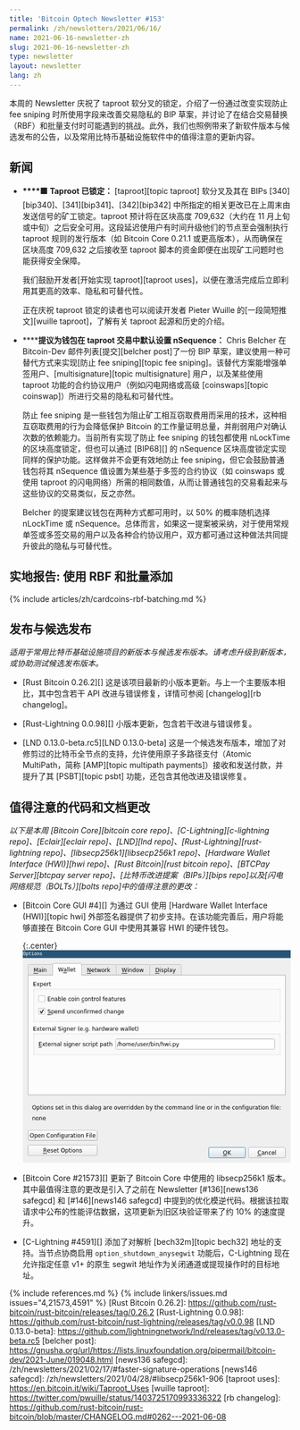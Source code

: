 ```yaml
---
title: 'Bitcoin Optech Newsletter #153'
permalink: /zh/newsletters/2021/06/16/
name: 2021-06-16-newsletter-zh
slug: 2021-06-16-newsletter-zh
type: newsletter
layout: newsletter
lang: zh
---
```

本周的 Newsletter 庆祝了 taproot 软分叉的锁定，介绍了一份通过改变实现防止 fee sniping 时所使用字段来改善交易隐私的 BIP 草案，并讨论了在结合交易替换（RBF）和批量支付时可能遇到的挑战。此外，我们也照例带来了新软件版本与候选发布的公告，以及常用比特币基础设施软件中的值得注意的更新内容。

## 新闻

- **<!--taproot-locked-in-->****🟩  Taproot 已锁定：** [taproot][topic taproot] 软分叉及其在 BIPs [340][bip340]、[341][bip341]、[342][bip342] 中所指定的相关更改已在上周末由发送信号的矿工锁定。taproot 预计将在区块高度 709,632（大约在 11 月上旬或中旬）之后安全可用。这段延迟使用户有时间升级他们的节点至会强制执行 taproot 规则的发行版本（如 Bitcoin Core 0.21.1 或更高版本），从而确保在区块高度 709,632 之后接收至 taproot 脚本的资金即便在出现矿工问题时也能获得安全保障。

  我们鼓励开发者[开始实现 taproot][taproot uses]，以便在激活完成后立即利用其更高的效率、隐私和可替代性。

  正在庆祝 taproot 锁定的读者也可以阅读开发者 Pieter Wuille 的[一段简短推文][wuille taproot]，了解有关 taproot 起源和历史的介绍。

- **<!--bip-proposed-for-wallets-to-set-nsequence-by-default-on-taproot-transactions-->****提议为钱包在 taproot 交易中默认设置 nSequence：**
  Chris Belcher 在 Bitcoin-Dev 邮件列表[提交][belcher post]了一份 BIP 草案，建议使用一种可替代方式来实现[防止 fee sniping][topic fee sniping]。该替代方案能增强单签用户、[multisignature][topic multisignature] 用户，以及某些使用 taproot 功能的合约协议用户（例如闪电网络或高级 [coinswaps][topic coinswap]）所进行交易的隐私和可替代性。

  防止 fee sniping 是一些钱包为阻止矿工相互窃取费用而采用的技术，这种相互窃取费用的行为会降低保护 Bitcoin 的工作量证明总量，并削弱用户对确认次数的依赖能力。当前所有实现了防止 fee sniping 的钱包都使用 nLockTime 的区块高度锁定，但也可以通过 [BIP68][] 的 nSequence 区块高度锁定实现同样的保护功能。这样做并不会更有效地防止 fee sniping，但它会鼓励普通钱包将其 nSequence 值设置为某些基于多签的合约协议（如 coinswaps 或使用 taproot 的闪电网络）所需的相同数值，从而让普通钱包的交易看起来与这些协议的交易类似，反之亦然。

  Belcher 的提案建议钱包在两种方式都可用时，以 50% 的概率随机选择 nLockTime 或 nSequence。总体而言，如果这一提案被采纳，对于使用常规单签或多签交易的用户以及各种合约协议用户，双方都可通过这种做法共同提升彼此的隐私与可替代性。

## 实地报告: 使用 RBF 和批量添加

{% include articles/zh/cardcoins-rbf-batching.md %}

## 发布与候选发布

*适用于常用比特币基础设施项目的新版本与候选发布版本。请考虑升级到新版本，或协助测试候选发布版本。*

- [Rust Bitcoin 0.26.2][]
  这是该项目最新的小版本更新。与上一个主要版本相比，其中包含若干 API 改进与错误修复，详情可参阅 [changelog][rb changelog]。

- [Rust-Lightning 0.0.98][]
  小版本更新，包含若干改进与错误修复。<!-- 该版本暂无可见的发布说明或 changelog -->

- [LND 0.13.0-beta.rc5][LND 0.13.0-beta]
  这是一个候选发布版本，增加了对修剪过的比特币全节点的支持，允许使用原子多路径支付（Atomic MultiPath，简称 [AMP][topic multipath payments]）接收和发送付款，并提升了其 [PSBT][topic psbt] 功能，还包含其他改进及错误修复。

## 值得注意的代码和文档更改

*以下是本周 [Bitcoin Core][bitcoin core repo]、[C-Lightning][c-lightning repo]、[Eclair][eclair repo]、[LND][lnd repo]、[Rust-Lightning][rust-lightning repo]、[libsecp256k1][libsecp256k1 repo]、[Hardware Wallet Interface (HWI)][hwi repo]、[Rust Bitcoin][rust bitcoin repo]、[BTCPay Server][btcpay server repo]、[比特币改进提案（BIPs）][bips repo]以及[闪电网络规范（BOLTs）][bolts repo]中的值得注意的更改：*

- [Bitcoin Core GUI #4][]
  为通过 GUI 使用 [Hardware Wallet Interface (HWI)][topic hwi] 外部签名器提供了初步支持。在该功能完善后，用户将能够直接在 Bitcoin Core GUI 中使用其兼容 HWI 的硬件钱包。

  {:.center}
  ![HWI 路径配置选项界面截图](/img/posts/2021-06-gui-hwi.png)

- [Bitcoin Core #21573][]
  更新了 Bitcoin Core 中使用的 libsecp256k1 版本。其中最值得注意的更改是引入了之前在 Newsletter [#136][news136 safegcd] 和 [#146][news146 safegcd] 中提到的优化模逆代码。根据该拉取请求中公布的性能评估数据，这项更新为旧区块验证带来了约 10% 的速度提升。

- [C-Lightning #4591][]
  添加了对解析 [bech32m][topic bech32] 地址的支持。当节点协商启用 `option_shutdown_anysegwit` 功能后，C-Lightning 现在允许指定任意 v1+ 的原生 segwit 地址作为关闭通道或提现操作时的目标地址。

{% include references.md %}
{% include linkers/issues.md issues="4,21573,4591" %}
[Rust Bitcoin 0.26.2]: https://github.com/rust-bitcoin/rust-bitcoin/releases/tag/0.26.2
[Rust-Lightning 0.0.98]: https://github.com/rust-bitcoin/rust-lightning/releases/tag/v0.0.98
[LND 0.13.0-beta]: https://github.com/lightningnetwork/lnd/releases/tag/v0.13.0-beta.rc5
[belcher post]: https://gnusha.org/url/https://lists.linuxfoundation.org/pipermail/bitcoin-dev/2021-June/019048.html
[news136 safegcd]: /zh/newsletters/2021/02/17/#faster-signature-operations
[news146 safegcd]: /zh/newsletters/2021/04/28/#libsecp256k1-906
[taproot uses]: https://en.bitcoin.it/wiki/Taproot_Uses
[wuille taproot]: https://twitter.com/pwuille/status/1403725170993336322
[rb changelog]: https://github.com/rust-bitcoin/rust-bitcoin/blob/master/CHANGELOG.md#0262---2021-06-08
